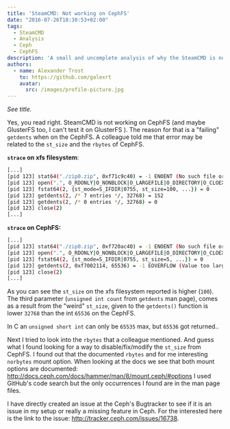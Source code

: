 ```yaml
---
title: 'SteamCMD: Not working on CephFS'
date: "2016-07-26T18:30:53+02:00"
tags:
  - SteamCMD
  - Analysis
  - Ceph
  - CephFS
description: 'A small and uncomplete analysis of why the SteamCMD is not working on CephFS.'
authors:
  - name: Alexander Trost
    to: https://github.com/galexrt
    avatar:
      src: /images/profile-picture.jpg
---
```


_See title._

Yes, you read right. SteamCMD is not working on CephFS (and maybe GlusterFS too, I can't test it on GlusterFS ).
The reason for that is a "failing" `getdents` when on the CephFS.
A colleague told me that error may be related to the `st_size` and the `rbytes` of CephFS.

**`strace` on xfs filesystem**:

```bash
[...]
[pid 123] stat64("./zip0.zip", 0xf71c9c40) = -1 ENOENT (No such file or directory)
[pid 123] open(".", O_RDONLY|O_NONBLOCK|O_LARGEFILE|O_DIRECTORY|O_CLOEXEC) = 2
[pid 123] fstat64(2, {st_mode=S_IFDIR|0755, st_size=100, ...}) = 0
[pid 123] getdents(2, /* 7 entries */, 32768) = 152
[pid 123] getdents(2, /* 0 entries */, 32768) = 0
[pid 123] close(2)
[...]
```

**`strace` on CephFS:**
```bash
[...]
[pid 123] stat64("./zip0.zip", 0xf720ac40) = -1 ENOENT (No such file or directory)
[pid 123] open(".", O_RDONLY|O_NONBLOCK|O_LARGEFILE|O_DIRECTORY|O_CLOEXEC) = 2
[pid 123] fstat64(2, {st_mode=S_IFDIR|0755, st_size=5, ...}) = 0
[pid 123] getdents(2, 0xf7002114, 65536) = -1 EOVERFLOW (Value too large for defined data type)
[pid 123] close(2)
[...]
```

As you can see the `st_size` on the xfs filesystem reported is higher (`100`).
The third parameter (`unsigned int count` from `getdents` man page), comes as a result from the "weird" `st_size`, given to the `getdents()` function is lower `32768` than the int `65536` on the CephFS.

In C an `unsigned short int` can only be `65535` max, but `65536` got returned..

Next I tried to look into the `rbytes` that a colleague mentioned.
And guess what I found looking for a way to disable/fix/modify the `st_size` from CephFS.
I found out that the documented `rbytes` and for me interesting `norbytes` mount option.
When looking at the docs we see that both mount options are documented: http://docs.ceph.com/docs/hammer/man/8/mount.ceph/#options
I used GitHub's code search but the only occurrences I found are in the man page files.

I have directly created an issue at the Ceph's Bugtracker to see if it is an issue in my setup or really a missing feature in Ceph. For the interested here is the link to the issue: http://tracker.ceph.com/issues/16738.
